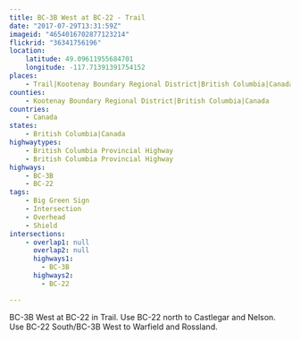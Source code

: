 ```yaml
---
title: BC-3B West at BC-22 - Trail
date: "2017-07-29T13:31:59Z"
imageid: "4654016702877123214"
flickrid: "36341756196"
location:
    latitude: 49.09611955684701
    longitude: -117.71391391754152
places:
    - Trail|Kootenay Boundary Regional District|British Columbia|Canada
counties:
    - Kootenay Boundary Regional District|British Columbia|Canada
countries:
    - Canada
states:
    - British Columbia|Canada
highwaytypes:
    - British Columbia Provincial Highway
    - British Columbia Provincial Highway
highways:
    - BC-3B
    - BC-22
tags:
    - Big Green Sign
    - Intersection
    - Overhead
    - Shield
intersections:
    - overlap1: null
      overlap2: null
      highways1:
        - BC-3B
      highways2:
        - BC-22

---
```

BC-3B West at BC-22 in Trail.  Use BC-22 north to Castlegar and Nelson.  Use BC-22 South/BC-3B West to Warfield and Rossland.
